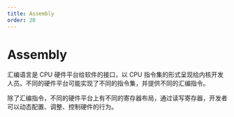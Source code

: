 ```yaml
---
title: Assembly
order: 20
---
```


# Assembly
汇编语言是 CPU 硬件平台给软件的接口，以 CPU 指令集的形式呈现给内核开发人员。不同的硬件平台可能实现了不同的指令集，并提供不同的汇编指令。

除了汇编指令，不同的硬件平台上有不同的寄存器布局，通过读写寄存器，开发者可以动态配置、调整、控制硬件的行为。